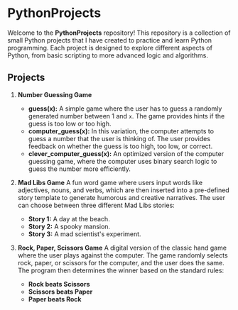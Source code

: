 # PythonProjects

Welcome to the **PythonProjects** repository! This repository is a collection of small Python projects that I have created to practice and learn Python programming. Each project is designed to explore different aspects of Python, from basic scripting to more advanced logic and algorithms.

## Projects

1. **Number Guessing Game**
   - **guess(x):** A simple game where the user has to guess a randomly generated number between 1 and `x`. The game provides hints if the guess is too low or too high.
   - **computer_guess(x):** In this variation, the computer attempts to guess a number that the user is thinking of. The user provides feedback on whether the guess is too high, too low, or correct.
   - **clever_computer_guess(x):** An optimized version of the computer guessing game, where the computer uses binary search logic to guess the number more efficiently.

2. **Mad Libs Game**
   A fun word game where users input words like adjectives, nouns, and verbs, which are then inserted into a pre-defined story template to generate humorous and creative narratives. The user can choose between three different Mad Libs stories:
   - **Story 1:** A day at the beach.
   - **Story 2:** A spooky mansion.
   - **Story 3:** A mad scientist's experiment.

3. **Rock, Paper, Scissors Game**
   A digital version of the classic hand game where the user plays against the computer. The game randomly selects rock, paper, or scissors for the computer, and the user does the same. The program then determines the winner based on the standard rules:
   - **Rock beats Scissors**
   - **Scissors beats Paper**
   - **Paper beats Rock**
